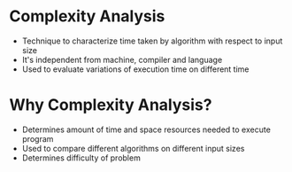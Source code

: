 # Complexity Analysis

- Technique to characterize time taken by algorithm with respect to input size
- It's independent from machine, compiler and language
- Used to evaluate variations of execution time on different time

# Why Complexity Analysis?

- Determines amount of time and space resources needed to execute program
- Used to compare different algorithms on different input sizes
- Determines difficulty of problem
